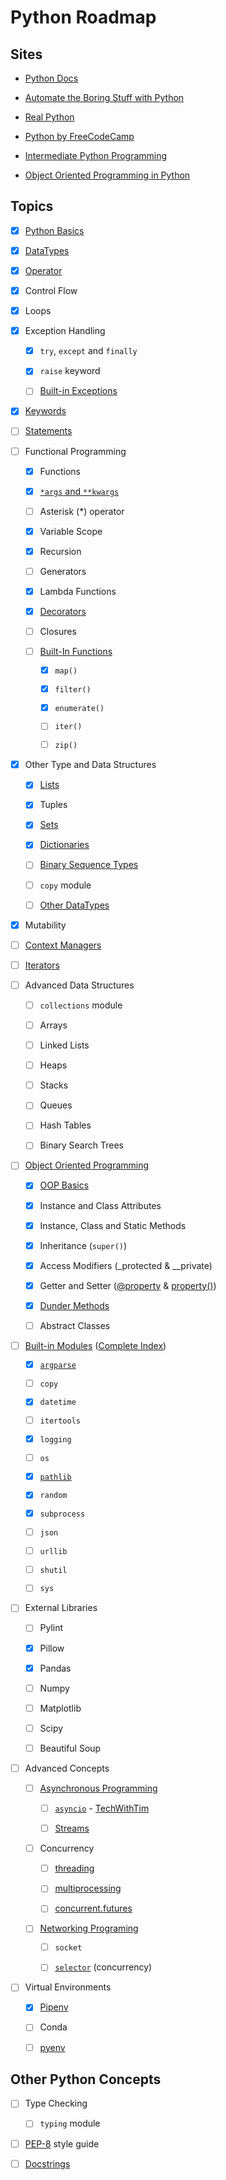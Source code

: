 # Python Roadmap

## Sites

- [Python Docs](https://docs.python.org/3/)

- [Automate the Boring Stuff with Python](https://automatetheboringstuff.com/)

- [Real Python](https://realpython.com/)

- [Python by FreeCodeCamp](https://www.youtube.com/playlist?list=PLWKjhJtqVAbnqBxcdjVGgT3uVR10bzTEB)

- [Intermediate Python Programming](https://www.youtube.com/watch?v=HGOBQPFzWKo)

- [Object Oriented Programming in Python](https://www.youtube.com/watch?v=Ej_02ICOIgs)

## Topics

- [x] [Python Basics](https://automatetheboringstuff.com/2e/chapter1/)

- [x] [DataTypes](https://docs.python.org/3/library/stdtypes.html)

- [x] [Operator](https://docs.python.org/3/library/operator.html)

- [x] Control Flow

- [x] Loops

- [x] Exception Handling

  - [x] `try`, `except` and `finally`

  - [x] `raise` keyword

  - [ ] [Built-in Exceptions](https://docs.python.org/3/library/exceptions.html#bltin-exceptions)

- [x] [Keywords](https://realpython.com/python-keywords/#python-keywords)

- [ ] [Statements](https://docs.python.org/3/reference/simple_stmts.html#the-assert-statement)

- [ ] Functional Programming
  
  - [x] Functions
  
  - [x] [`*args` and `**kwargs`](https://realpython.com/python-kwargs-and-args/)

  - [ ] Asterisk (*) operator
  
  - [x] Variable Scope
  
  - [x] Recursion
  
  - [ ] Generators
  
  - [x] Lambda Functions

  - [x] [Decorators](https://www.youtube.com/watch?v=FsAPt_9Bf3U)

  - [ ] Closures
  
  - [ ] [Built-In Functions](https://docs.python.org/3/library/functions.html)
    
    - [x] `map()`
    
    - [x] `filter()`
    
    - [x] `enumerate()`
    
    - [ ] `iter()`
    
    - [ ] `zip()`

- [x] Other Type and Data Structures
  
  - [x] [Lists](https://docs.python.org/3/tutorial/datastructures.html#more-on-lists)
  
  - [x] Tuples
  
  - [x] [Sets](https://docs.python.org/3/library/stdtypes.html#set-types-set-frozenset)
  
  - [x] [Dictionaries](https://docs.python.org/3/library/stdtypes.html#mapping-types-dict)

  - [ ] [Binary Sequence Types](https://docs.python.org/3/library/stdtypes.html#binary-sequence-types-bytes-bytearray-memoryview)

  - [ ] `copy` module

  - [ ] [Other DataTypes]((https://docs.python.org/3/library/datatypes.html))

- [x] Mutability

- [ ] [Context Managers](https://realpython.com/python-with-statement/)

- [ ] [Iterators](https://docs.python.org/3/library/stdtypes.html#iterator-types)

- [ ] Advanced Data Structures
  
  - [ ] `collections` module
  
  - [ ] Arrays
  
  - [ ] Linked Lists
  
  - [ ] Heaps
  
  - [ ] Stacks
  
  - [ ] Queues
  
  - [ ] Hash Tables
  
  - [ ] Binary Search Trees

- [ ] [Object Oriented Programming](https://docs.python.org/3/reference/datamodel.html)
  
  - [x] [OOP Basics](https://realpython.com/python3-object-oriented-programming/)
  
  - [x] Instance and Class Attributes

  - [x] Instance, Class and Static Methods 
  
  - [x] Inheritance (`super()`)

  - [x] Access Modifiers (_protected & __private)

  - [x] Getter and Setter ([@property](https://docs.python.org/3/library/functions.html#property) & [property()](https://stackoverflow.com/questions/17330160/how-does-the-property-decorator-work-in-python))

  - [x] [Dunder Methods](https://docs.python.org/3/reference/datamodel.html#special-method-names)

  - [ ] Abstract Classes
  
- [ ] [Built-in Modules](https://docs.python.org/3/library/) ([Complete Index](https://docs.python.org/3/py-modindex.html))
  
  - [x] [`argparse`](https://docs.python.org/3/library/argparse.html)
  
  - [ ] `copy`
  
  - [x] `datetime`

  - [ ] `itertools`
  
  - [x] `logging`

  - [ ] `os`

  - [x] [`pathlib`](https://docs.python.org/3/library/pathlib.html)
  
  - [x] `random`
  
  - [x] `subprocess`
  
  - [ ] `json`
  
  - [ ] `urllib`
  
  - [ ] `shutil` 

  - [ ] `sys`

- [ ] External Libraries
    
  - [ ] Pylint
  
  - [x] Pillow
  
  - [x] Pandas
  
  - [ ] Numpy
  
  - [ ] Matplotlib
  
  - [ ] Scipy
  
  - [ ] Beautiful Soup

- [ ] Advanced Concepts
  
  - [ ] [Asynchronous Programming](https://docs.python.org/3/library/asyncio.html)
  
    - [ ] [`asyncio`](https://docs.python.org/3/library/asyncio-task.html#id3) - [TechWithTim](https://www.youtube.com/watch?v=t5Bo1Je9EmE)

    - [ ] [Streams](https://docs.python.org/3/library/asyncio-stream.html) 
  
  - [ ] Concurrency

    - [ ] [threading](https://docs.python.org/3/library/threading.html)

    - [ ] [multiprocessing](https://docs.python.org/3/library/multiprocessing.html)

    - [ ] [concurrent.futures](https://docs.python.org/3/library/concurrent.futures.html#module-concurrent.futures)

  - [ ] [Networking Programing](https://docs.python.org/3/library/ipc.html)

    - [ ] `socket`

    - [ ] [`selector`](https://docs.python.org/3/library/selectors.html) (concurrency)

- [ ] Virtual Environments

  - [x] [Pipenv](https://realpython.com/pipenv-guide/)

  - [ ] Conda

  - [ ] [pyenv](https://github.com/pyenv/pyenv)

## Other Python Concepts

- [ ] Type Checking
  
  - [ ] `typing` module 

- [ ] [PEP-8](https://www.python.org/dev/peps/pep-0008/) style guide

- [ ] [Docstrings](https://realpython.com/documenting-python-code/)
